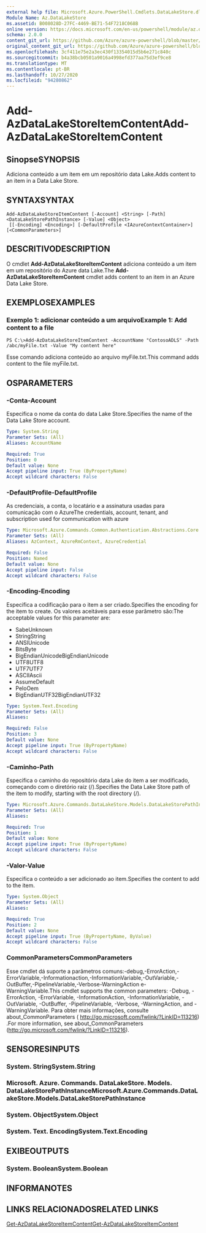 ```yaml
---
external help file: Microsoft.Azure.PowerShell.Cmdlets.DataLakeStore.dll-Help.xml
Module Name: Az.DataLakeStore
ms.assetid: B008028D-27FC-4469-BE71-54F7218C068B
online version: https://docs.microsoft.com/en-us/powershell/module/az.datalakestore/add-azdatalakestoreitemcontent
schema: 2.0.0
content_git_url: https://github.com/Azure/azure-powershell/blob/master/src/DataLakeStore/DataLakeStore/help/Add-AzDataLakeStoreItemContent.md
original_content_git_url: https://github.com/Azure/azure-powershell/blob/master/src/DataLakeStore/DataLakeStore/help/Add-AzDataLakeStoreItemContent.md
ms.openlocfilehash: 3cf411e75e2a3ec430f13354015d5b6e271c840c
ms.sourcegitcommit: b4a38bcb0501a9016a4998efd377aa75d3ef9ce8
ms.translationtype: MT
ms.contentlocale: pt-BR
ms.lasthandoff: 10/27/2020
ms.locfileid: "94280862"
---
```

# <span data-ttu-id="3a64b-101">Add-AzDataLakeStoreItemContent</span><span class="sxs-lookup"><span data-stu-id="3a64b-101">Add-AzDataLakeStoreItemContent</span></span>

## <span data-ttu-id="3a64b-102">Sinopse</span><span class="sxs-lookup"><span data-stu-id="3a64b-102">SYNOPSIS</span></span>
<span data-ttu-id="3a64b-103">Adiciona conteúdo a um item em um repositório data Lake.</span><span class="sxs-lookup"><span data-stu-id="3a64b-103">Adds content to an item in a Data Lake Store.</span></span>

## <span data-ttu-id="3a64b-104">SYNTAX</span><span class="sxs-lookup"><span data-stu-id="3a64b-104">SYNTAX</span></span>

```
Add-AzDataLakeStoreItemContent [-Account] <String> [-Path] <DataLakeStorePathInstance> [-Value] <Object>
 [[-Encoding] <Encoding>] [-DefaultProfile <IAzureContextContainer>] [<CommonParameters>]
```

## <span data-ttu-id="3a64b-105">DESCRITIVO</span><span class="sxs-lookup"><span data-stu-id="3a64b-105">DESCRIPTION</span></span>
<span data-ttu-id="3a64b-106">O cmdlet **Add-AzDataLakeStoreItemContent** adiciona conteúdo a um item em um repositório do Azure data Lake.</span><span class="sxs-lookup"><span data-stu-id="3a64b-106">The **Add-AzDataLakeStoreItemContent** cmdlet adds content to an item in an Azure Data Lake Store.</span></span>

## <span data-ttu-id="3a64b-107">EXEMPLOS</span><span class="sxs-lookup"><span data-stu-id="3a64b-107">EXAMPLES</span></span>

### <span data-ttu-id="3a64b-108">Exemplo 1: adicionar conteúdo a um arquivo</span><span class="sxs-lookup"><span data-stu-id="3a64b-108">Example 1: Add content to a file</span></span>
```
PS C:\>Add-AzDataLakeStoreItemContent -AccountName "ContosoADLS" -Path /abc/myFile.txt -Value "My content here"
```

<span data-ttu-id="3a64b-109">Esse comando adiciona conteúdo ao arquivo myFile.txt.</span><span class="sxs-lookup"><span data-stu-id="3a64b-109">This command adds content to the file myFile.txt.</span></span>

## <span data-ttu-id="3a64b-110">OS</span><span class="sxs-lookup"><span data-stu-id="3a64b-110">PARAMETERS</span></span>

### <span data-ttu-id="3a64b-111">-Conta</span><span class="sxs-lookup"><span data-stu-id="3a64b-111">-Account</span></span>
<span data-ttu-id="3a64b-112">Especifica o nome da conta do data Lake Store.</span><span class="sxs-lookup"><span data-stu-id="3a64b-112">Specifies the name of the Data Lake Store account.</span></span>

```yaml
Type: System.String
Parameter Sets: (All)
Aliases: AccountName

Required: True
Position: 0
Default value: None
Accept pipeline input: True (ByPropertyName)
Accept wildcard characters: False
```

### <span data-ttu-id="3a64b-113">-DefaultProfile</span><span class="sxs-lookup"><span data-stu-id="3a64b-113">-DefaultProfile</span></span>
<span data-ttu-id="3a64b-114">As credenciais, a conta, o locatário e a assinatura usadas para comunicação com o Azure</span><span class="sxs-lookup"><span data-stu-id="3a64b-114">The credentials, account, tenant, and subscription used for communication with azure</span></span>

```yaml
Type: Microsoft.Azure.Commands.Common.Authentication.Abstractions.Core.IAzureContextContainer
Parameter Sets: (All)
Aliases: AzContext, AzureRmContext, AzureCredential

Required: False
Position: Named
Default value: None
Accept pipeline input: False
Accept wildcard characters: False
```

### <span data-ttu-id="3a64b-115">-Encoding</span><span class="sxs-lookup"><span data-stu-id="3a64b-115">-Encoding</span></span>
<span data-ttu-id="3a64b-116">Especifica a codificação para o item a ser criado.</span><span class="sxs-lookup"><span data-stu-id="3a64b-116">Specifies the encoding for the item to create.</span></span>
<span data-ttu-id="3a64b-117">Os valores aceitáveis para esse parâmetro são:</span><span class="sxs-lookup"><span data-stu-id="3a64b-117">The acceptable values for this parameter are:</span></span>
- <span data-ttu-id="3a64b-118">Sabe</span><span class="sxs-lookup"><span data-stu-id="3a64b-118">Unknown</span></span>
- <span data-ttu-id="3a64b-119">String</span><span class="sxs-lookup"><span data-stu-id="3a64b-119">String</span></span>
- <span data-ttu-id="3a64b-120">ANSI</span><span class="sxs-lookup"><span data-stu-id="3a64b-120">Unicode</span></span>
- <span data-ttu-id="3a64b-121">Bits</span><span class="sxs-lookup"><span data-stu-id="3a64b-121">Byte</span></span>
- <span data-ttu-id="3a64b-122">BigEndianUnicode</span><span class="sxs-lookup"><span data-stu-id="3a64b-122">BigEndianUnicode</span></span>
- <span data-ttu-id="3a64b-123">UTF8</span><span class="sxs-lookup"><span data-stu-id="3a64b-123">UTF8</span></span>
- <span data-ttu-id="3a64b-124">UTF7</span><span class="sxs-lookup"><span data-stu-id="3a64b-124">UTF7</span></span>
- <span data-ttu-id="3a64b-125">ASCII</span><span class="sxs-lookup"><span data-stu-id="3a64b-125">Ascii</span></span>
- <span data-ttu-id="3a64b-126">Assume</span><span class="sxs-lookup"><span data-stu-id="3a64b-126">Default</span></span>
- <span data-ttu-id="3a64b-127">Pelo</span><span class="sxs-lookup"><span data-stu-id="3a64b-127">Oem</span></span>
- <span data-ttu-id="3a64b-128">BigEndianUTF32</span><span class="sxs-lookup"><span data-stu-id="3a64b-128">BigEndianUTF32</span></span>

```yaml
Type: System.Text.Encoding
Parameter Sets: (All)
Aliases:

Required: False
Position: 3
Default value: None
Accept pipeline input: True (ByPropertyName)
Accept wildcard characters: False
```

### <span data-ttu-id="3a64b-129">-Caminho</span><span class="sxs-lookup"><span data-stu-id="3a64b-129">-Path</span></span>
<span data-ttu-id="3a64b-130">Especifica o caminho do repositório data Lake do item a ser modificado, começando com o diretório raiz (/).</span><span class="sxs-lookup"><span data-stu-id="3a64b-130">Specifies the Data Lake Store path of the item to modify, starting with the root directory (/).</span></span>

```yaml
Type: Microsoft.Azure.Commands.DataLakeStore.Models.DataLakeStorePathInstance
Parameter Sets: (All)
Aliases:

Required: True
Position: 1
Default value: None
Accept pipeline input: True (ByPropertyName)
Accept wildcard characters: False
```

### <span data-ttu-id="3a64b-131">-Valor</span><span class="sxs-lookup"><span data-stu-id="3a64b-131">-Value</span></span>
<span data-ttu-id="3a64b-132">Especifica o conteúdo a ser adicionado ao item.</span><span class="sxs-lookup"><span data-stu-id="3a64b-132">Specifies the content to add to the item.</span></span>

```yaml
Type: System.Object
Parameter Sets: (All)
Aliases:

Required: True
Position: 2
Default value: None
Accept pipeline input: True (ByPropertyName, ByValue)
Accept wildcard characters: False
```

### <span data-ttu-id="3a64b-133">CommonParameters</span><span class="sxs-lookup"><span data-stu-id="3a64b-133">CommonParameters</span></span>
<span data-ttu-id="3a64b-134">Esse cmdlet dá suporte a parâmetros comuns:-debug,-ErrorAction,-ErrorVariable,-Informationaction,-InformationVariable,-OutVariable,-OutBuffer,-PipelineVariable,-Verbose-WarningAction e-WarningVariable.</span><span class="sxs-lookup"><span data-stu-id="3a64b-134">This cmdlet supports the common parameters: -Debug, -ErrorAction, -ErrorVariable, -InformationAction, -InformationVariable, -OutVariable, -OutBuffer, -PipelineVariable, -Verbose, -WarningAction, and -WarningVariable.</span></span> <span data-ttu-id="3a64b-135">Para obter mais informações, consulte about_CommonParameters ( http://go.microsoft.com/fwlink/?LinkID=113216) .</span><span class="sxs-lookup"><span data-stu-id="3a64b-135">For more information, see about_CommonParameters (http://go.microsoft.com/fwlink/?LinkID=113216).</span></span>

## <span data-ttu-id="3a64b-136">SENSORES</span><span class="sxs-lookup"><span data-stu-id="3a64b-136">INPUTS</span></span>

### <span data-ttu-id="3a64b-137">System. String</span><span class="sxs-lookup"><span data-stu-id="3a64b-137">System.String</span></span>

### <span data-ttu-id="3a64b-138">Microsoft. Azure. Commands. DataLakeStore. Models. DataLakeStorePathInstance</span><span class="sxs-lookup"><span data-stu-id="3a64b-138">Microsoft.Azure.Commands.DataLakeStore.Models.DataLakeStorePathInstance</span></span>

### <span data-ttu-id="3a64b-139">System. Object</span><span class="sxs-lookup"><span data-stu-id="3a64b-139">System.Object</span></span>

### <span data-ttu-id="3a64b-140">System. Text. Encoding</span><span class="sxs-lookup"><span data-stu-id="3a64b-140">System.Text.Encoding</span></span>

## <span data-ttu-id="3a64b-141">EXIBE</span><span class="sxs-lookup"><span data-stu-id="3a64b-141">OUTPUTS</span></span>

### <span data-ttu-id="3a64b-142">System. Boolean</span><span class="sxs-lookup"><span data-stu-id="3a64b-142">System.Boolean</span></span>

## <span data-ttu-id="3a64b-143">INFORMA</span><span class="sxs-lookup"><span data-stu-id="3a64b-143">NOTES</span></span>

## <span data-ttu-id="3a64b-144">LINKS RELACIONADOS</span><span class="sxs-lookup"><span data-stu-id="3a64b-144">RELATED LINKS</span></span>

[<span data-ttu-id="3a64b-145">Get-AzDataLakeStoreItemContent</span><span class="sxs-lookup"><span data-stu-id="3a64b-145">Get-AzDataLakeStoreItemContent</span></span>](./Get-AzDataLakeStoreItemContent.md)


